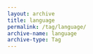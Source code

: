 ```yaml
---
layout: archive
title: language
permalink: /tag/language/
archive-name: language
archive-type: Tag
---
```

